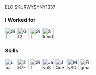 ELO SKURWYSYNY1337 

### I Worked for
<a href="https://www.bahu.pro" target="_blank" rel="noreferrer"><img src="https://cdn.discordapp.com/icons/726348408134172672/2c887029721afc9c7c1212a89ff1a746.webp?size=240" width="36" height="36" alt="Git" /></a>
<a href="vane" target="_blank" rel="noreferrer"><img src="https://cdn.discordapp.com/icons/1227340618330669116/d4a8d2b2b5be1c0844ac16c48d25f2b8.webp?size=96" width="36" height="36" alt="Git2" /></a>
<a href="https://discord.gg/seavibe" target="_blank" rel="noreferrer"><img src="https://i.ibb.co/Mpym0zw/logdsffo.png" width="36" height="36" alt="Git" /></a>
<a href="https://imgbb.com/"><img src="https://i.ibb.co/WpBy8Rx/Skibidi-Toilet-svg-1.png" alt="Skibidi-Toilet-svg-1" border="0" width="36" height="36" ></a>

### Skills


<p align="left">
<a href="https://www.lua.org/docs.html" target="_blank" rel="noreferrer"><img src="https://upload.wikimedia.org/wikipedia/commons/thumb/c/cf/Lua-Logo.svg/1200px-Lua-Logo.svg.png" width="36" height="36" alt="Lua" /></a>
<a href="https://imgbb.com/"><img src="https://i.ibb.co/khs7kQX/267-Python-512.webp" alt="267-Python-512"  width="36" height="36" border="0"></a>
<a href="https://git-scm.com/" target="_blank" rel="noreferrer"><img src="https://raw.githubusercontent.com/danielcranney/readme-generator/main/public/icons/skills/git-colored.svg" width="36" height="36" alt="Git" /></a>
<a href="https://developer.mozilla.org/en-US/docs/Web/JavaScript" target="_blank" rel="noreferrer"><img src="https://raw.githubusercontent.com/danielcranney/readme-generator/main/public/icons/skills/javascript-colored.svg" width="36" height="36" alt="JavaScript" /></a>
<a href="https://jquery.com/" target="_blank" rel="noreferrer"><img src="https://raw.githubusercontent.com/danielcranney/readme-generator/main/public/icons/skills/jquery-colored.svg" width="36" height="36"  alt="JQuery" /></a>
<a href="https://www.mysql.com/" target="_blank" rel="noreferrer"><img src="https://raw.githubusercontent.com/danielcranney/readme-generator/main/public/icons/skills/mysql-colored.svg" width="36" height="36" alt="MySQL" /></a>
<a href="https://www.figma.com/" target="_blank" rel="noreferrer"><img src="https://raw.githubusercontent.com/danielcranney/readme-generator/main/public/icons/skills/figma-colored.svg" width="36" height="36" alt="Figma" /></a>
</p>
